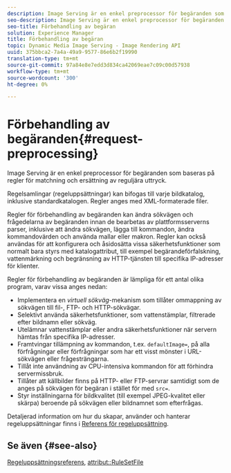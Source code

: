 ```yaml
---
description: Image Serving är en enkel preprocessor för begäranden som baseras på regler för matchning och ersättning av reguljära uttryck.
seo-description: Image Serving är en enkel preprocessor för begäranden som baseras på regler för matchning och ersättning av reguljära uttryck.
seo-title: Förbehandling av begäran
solution: Experience Manager
title: Förbehandling av begäran
topic: Dynamic Media Image Serving - Image Rendering API
uuid: 375bbca2-7a4a-49a9-9577-86e6b2f19990
translation-type: tm+mt
source-git-commit: 97a84e8e7edd3d834ca42069eae7c09c00d57938
workflow-type: tm+mt
source-wordcount: '300'
ht-degree: 0%

---
```



# Förbehandling av begäranden{#request-preprocessing}

Image Serving är en enkel preprocessor för begäranden som baseras på regler för matchning och ersättning av reguljära uttryck.

Regelsamlingar (regeluppsättningar) kan bifogas till varje bildkatalog, inklusive standardkatalogen. Regler anges med XML-formaterade filer.

Regler för förbehandling av begäranden kan ändra sökvägen och frågedelarna av begäranden innan de bearbetas av plattformsserverns parser, inklusive att ändra sökvägen, lägga till kommandon, ändra kommandovärden och använda mallar eller makron. Regler kan också användas för att konfigurera och åsidosätta vissa säkerhetsfunktioner som normalt bara styrs med katalogattribut, till exempel begärandeförfalskning, vattenmärkning och begränsning av HTTP-tjänsten till specifika IP-adresser för klienter.

Regler för förbehandling av begäranden är lämpliga för ett antal olika program, varav vissa anges nedan:

* Implementera en *virtuell sökväg*-mekanism som tillåter ommappning av sökvägen till fil-, FTP- och HTTP-sökvägar.
* Selektivt använda säkerhetsfunktioner, som vattenstämplar, filtrerade efter bildnamn eller sökväg.
* Utelämnar vattenstämplar eller andra säkerhetsfunktioner när servern hämtas från specifika IP-adresser.
* Framtvingar tillämpning av kommandon, t.ex. `defaultImage=`, på alla förfrågningar eller förfrågningar som har ett visst mönster i URL-sökvägen eller frågesträngarna.
* Tillåt inte användning av CPU-intensiva kommandon för att förhindra servermissbruk.
* Tillåter att källbilder finns på HTTP- eller FTP-servrar samtidigt som de anges på sökvägen för begäran i stället för med `src=`.
* Styr inställningarna för bildkvalitet (till exempel JPEG-kvalitet eller skärpa) beroende på sökvägen eller bildnamnet som efterfrågas.

Detaljerad information om hur du skapar, använder och hanterar regeluppsättningar finns i [Referens för regeluppsättning](../../../../../is-api/image-catalog/image-serving-api-ref/c-image-catalog-reference/c-rule-set-reference/c-rule-set-reference.md#concept-3e5058cf3507470b82cac638df23ea8e).

## Se även {#see-also}

[Regeluppsättningsreferens](../../../../../is-api/image-catalog/image-serving-api-ref/c-image-catalog-reference/c-rule-set-reference/c-rule-set-reference.md#concept-3e5058cf3507470b82cac638df23ea8e),  [attribut::RuleSetFile](../../../../../is-api/image-catalog/image-serving-api-ref/c-image-catalog-reference/c-overview/c-file-formats/r-rule-set-files.md#reference-3e54cb5f4d74411a84889fed056ac093)
